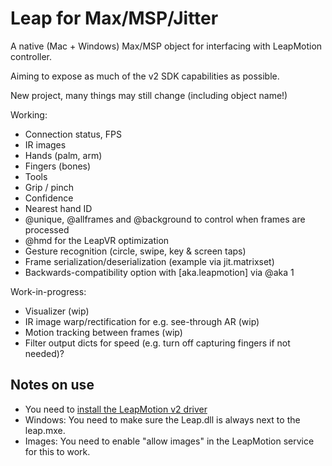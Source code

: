 # Leap for Max/MSP/Jitter

A native (Mac + Windows) Max/MSP object for interfacing with LeapMotion controller.

Aiming to expose as much of the v2 SDK capabilities as possible.

New project, many things may still change (including object name!)

Working:
- Connection status, FPS
- IR images
- Hands (palm, arm)
- Fingers (bones)
- Tools
- Grip / pinch
- Confidence
- Nearest hand ID
- @unique, @allframes and @background to control when frames are processed
- @hmd for the LeapVR optimization
- Gesture recognition (circle, swipe, key & screen taps)
- Frame serialization/deserialization (example via jit.matrixset)
- Backwards-compatibility option with [aka.leapmotion] via @aka 1 

Work-in-progress: 
- Visualizer (wip)
- IR image warp/rectification for e.g. see-through AR (wip)
- Motion tracking between frames (wip)
- Filter output dicts for speed (e.g. turn off capturing fingers if not needed)?

## Notes on use

- You need to [install the LeapMotion v2 driver](https://www.leapmotion.com/setup)
- Windows: You need to make sure the Leap.dll is always next to the leap.mxe.
- Images: You need to enable "allow images" in the LeapMotion service for this to work.
 


